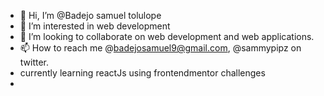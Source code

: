 - 👋 Hi, I’m @Badejo samuel tolulope
- 👀 I’m interested in web development
- 💞️ I’m looking to collaborate on web development and web applications. 
- 📫 How to reach me @badejosamuel9@gmail.com, @sammypipz on twitter.
- currently learning reactJs using frontendmentor challenges
- 
<!---
Sammyfrosh35/Sammyfrosh35 is a ✨ special ✨ repository because its `README.md` (this file) appears on your GitHub profile.
You can click the Preview link to take a look at your changes.
--->
